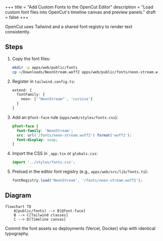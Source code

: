 +++
title = "Add Custom Fonts to the OpenCut Editor"
description = "Load custom font files into OpenCut's timeline canvas and preview panels."
draft = false
+++

<script type="application/ld+json">
{
  "@context": "https://schema.org",
  "@type": "FAQPage",
  "mainEntity": [{
    "@type": "Question",
    "@id": "https://opencut.dev/faq/opencut-add-custom-fonts",
    "name": "How do I add custom fonts to the OpenCut editor?",
    "acceptedAnswer": {
      "@type": "Answer",
      "text": "Copy fonts into apps/web/public/fonts, register @font-face rules, extend tailwind.config.ts, and preload the font in the editor font registry so both canvas and preview use it."
    }
  }]
}
</script>

OpenCut uses Tailwind and a shared font registry to render text consistently.

## Steps
1. Copy the font files:
   ```bash
   mkdir -p apps/web/public/fonts
   cp ~/Downloads/NeonStream.woff2 apps/web/public/fonts/neon-stream.woff2
   ```
2. Register in `tailwind.config.ts`:
   ```ts
   extend: {
     fontFamily: {
       neon: ['"NeonStream"', 'cursive']
     }
   }
   ```
3. Add an `@font-face` rule (`apps/web/styles/fonts.css`):
   ```css
   @font-face {
     font-family: 'NeonStream';
     src: url('/fonts/neon-stream.woff2') format('woff2');
     font-display: swap;
   }
   ```
4. Import the CSS in `_app.tsx` or `globals.css`:
   ```ts
   import '../styles/fonts.css';
   ```
5. Preload in the editor font registry (e.g., `apps/web/src/lib/fonts.ts`):
   ```ts
   fontRegistry.load('NeonStream', '/fonts/neon-stream.woff2');
   ```

## Diagram

```mermaid
flowchart TD
    A[public/fonts] --> B[@font-face]
    B --> C[Tailwind classes]
    C --> D[Timeline canvas]
```

Commit the font assets so deployments (Vercel, Docker) ship with identical typography.
